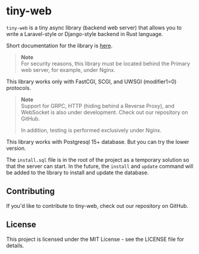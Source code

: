 # tiny-web

`tiny-web` is a tiny async library (backend web server) that allows you to write a Laravel-style or Django-style backend in Rust language.

Short documentation for the library is [here](https://github.com/tryteex/tiny-web/blob/main/doc/Index.md).

> **Note**  
> For security reasons, this library must be located behind the Primary web server, for example, under Nginx.

This library works only with FastCGI, SCGI, and UWSGI (modifier1=0) protocols.
> **Note**  
> Support for GRPC, HTTP (hiding behind a Reverse Proxy), and WebSocket is also under development. Check out our repository on GitHub.
>
> In addition, testing is performed exclusively under Nginx.

This library works with Postgresql 15+ database. But you can try the lower version.

The `install.sql` file is in the root of the project as a temporary solution so that the server can start. In the future, the `install` and `update` command will be added to the library to install and update the database.

## Contributing

If you'd like to contribute to tiny-web, check out our repository on GitHub.

## License

This project is licensed under the MIT License - see the LICENSE file for details.